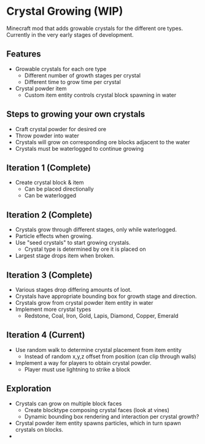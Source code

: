 # Crystal Growing (WIP)
Minecraft mod that adds growable crystals for the different ore types.
Currently in the very early stages of development.

## Features
- Growable crystals for each ore type
  - Different number of growth stages per crystal
  - Different time to grow time per crystal
- Crystal powder item
  - Custom item entity controls crystal block spawning in water

## Steps to growing your own crystals
- Craft crystal powder for desired ore
- Throw powder into water
- Crystals will grow on corresponding ore blocks adjacent to the water
- Crystals must be waterlogged to continue growing

## Iteration 1 (Complete)
- Create crystal block & item
  - Can be placed directionally
  - Can be waterlogged

## Iteration 2 (Complete)
- Crystals grow through different stages, only while waterlogged.
- Particle effects when growing.
- Use "seed crystals" to start growing crystals.
  - Crystal type is determined by ore it is placed on
- Largest stage drops item when broken.

## Iteration 3 (Complete)
- Various stages drop differing amounts of loot.
- Crystals have appropriate bounding box for growth stage and direction.
- Crystals grow from crystal powder item entity in water
- Implement more crystal types
  - Redstone, Coal, Iron, Gold, Lapis, Diamond, Copper, Emerald

## Iteration 4 (Current)
- Use random walk to determine crystal placement from item entity
  - Instead of random x,y,z offset from position (can clip through walls)
- Implement a way for players to obtain crystal powder.
  - Player must use lightning to strike a block

## Exploration
- Crystals can grow on multiple block faces
  - Create blocktype composing crystal faces (look at vines)
  - Dynamic bounding box rendering and interaction per crystal growth?
- Crystal powder item entity spawns particles, which in turn spawn crystals on blocks.
- 
